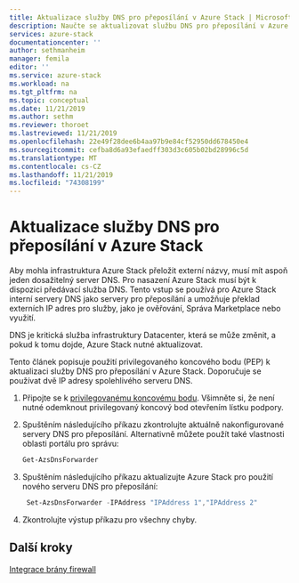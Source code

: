 ```yaml
---
title: Aktualizace služby DNS pro přeposílání v Azure Stack | Microsoft Docs
description: Naučte se aktualizovat službu DNS pro přeposílání v Azure Stack.
services: azure-stack
documentationcenter: ''
author: sethmanheim
manager: femila
editor: ''
ms.service: azure-stack
ms.workload: na
ms.tgt_pltfrm: na
ms.topic: conceptual
ms.date: 11/21/2019
ms.author: sethm
ms.reviewer: thoroet
ms.lastreviewed: 11/21/2019
ms.openlocfilehash: 22e49f28dee6b4aa97b9e84cf52950dd678450e4
ms.sourcegitcommit: cefba8d6a93efaedff303d3c605b02bd28996c5d
ms.translationtype: MT
ms.contentlocale: cs-CZ
ms.lasthandoff: 11/21/2019
ms.locfileid: "74308199"
---
```

# <a name="update-the-dns-forwarder-in-azure-stack"></a>Aktualizace služby DNS pro přeposílání v Azure Stack

Aby mohla infrastruktura Azure Stack přeložit externí názvy, musí mít aspoň jeden dosažitelný server DNS. Pro nasazení Azure Stack musí být k dispozici předávací služba DNS. Tento vstup se používá pro Azure Stack interní servery DNS jako servery pro přeposílání a umožňuje překlad externích IP adres pro služby, jako je ověřování, Správa Marketplace nebo využití.

DNS je kritická služba infrastruktury Datacenter, která se může změnit, a pokud k tomu dojde, Azure Stack nutné aktualizovat.

Tento článek popisuje použití privilegovaného koncového bodu (PEP) k aktualizaci služby DNS pro přeposílání v Azure Stack. Doporučuje se používat dvě IP adresy spolehlivého serveru DNS.

1. Připojte se k [privilegovanému koncovému bodu](azure-stack-privileged-endpoint.md). Všimněte si, že není nutné odemknout privilegovaný koncový bod otevřením lístku podpory.

2. Spuštěním následujícího příkazu zkontrolujte aktuálně nakonfigurované servery DNS pro přeposílání. Alternativně můžete použít také vlastnosti oblasti portálu pro správu:

   ```powershell
   Get-AzsDnsForwarder
   ```

3. Spuštěním následujícího příkazu aktualizujte Azure Stack pro použití nového serveru DNS pro přeposílání:

   ```powershell
    Set-AzsDnsForwarder -IPAddress "IPAddress 1","IPAddress 2"
   ```

4. Zkontrolujte výstup příkazu pro všechny chyby.

## <a name="next-steps"></a>Další kroky

[Integrace brány firewall](azure-stack-firewall.md)
